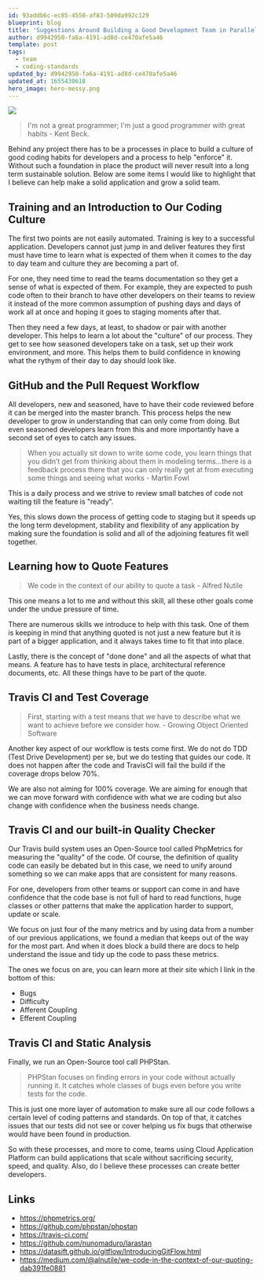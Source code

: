```yaml
---
id: 93addb6c-ec85-4550-af83-509da992c129
blueprint: blog
title: 'Suggestions Around Building a Good Development Team in Parallel to Building a Good Product'
author: d9942950-fa6a-4191-ad8d-ce470afe5a46
template: post
tags:
  - team
  - coding-standards
updated_by: d9942950-fa6a-4191-ad8d-ce470afe5a46
updated_at: 1655430618
hero_image: hero-messy.png
---
```

![](https://dl.dropboxusercontent.com/s/bi2dv6slg1dkiyo/capheader.png?dl=0)


>I'm not a great programmer; I'm just a good programmer with great habits - Kent Beck.

Behind any project there has to be a processes in place to build a culture of good coding habits for developers and a process to help "enforce" it. Without such a foundation in place the product will never result into a long term sustainable solution. Below are some items I would like to highlight that I believe can help make a solid application and grow a solid team.

## Training and an Introduction to Our Coding Culture

The first two points are not easily automated. Training is key to a successful application. Developers cannot just jump in and deliver features they first must have time to learn what is expected of them when it comes to the day to day team and culture they are becoming a part of.

For one, they need time to read the teams documentation so they get a sense of what is expected of them. For example, they are expected to push code often to their branch to have other developers on their teams to review it instead of the more common assumption of pushing days and days of work all at once and hoping it goes to staging moments after that.

Then they need a few days, at least, to shadow or pair with another developer. This helps to learn a lot about the "culture" of our process. They get to see how seasoned developers take on a task, set up their work environment, and more. This helps them to build confidence in knowing what the rythym of their day to day should look like.


## GitHub and the Pull Request Workflow

All developers, new and seasoned, have to have their code reviewed before it can be merged into the master branch. This process helps the new developer to grow in understanding that can only come from doing. But even seasoned developers learn from this and more importantly have a second set of eyes to catch any issues.

> When you actually sit down to write some code, you learn things that you didn’t get from thinking about them in modeling terms…there is a feedback process there that you can only really get at from executing some things and seeing what works - Martin Fowl

This is a daily process and we strive to review small batches of code not waiting till the feature is "ready".

Yes, this slows down the process of getting code to staging but it speeds up the long term development, stability and flexibility of any application by making sure the foundation is solid and all of the adjoining features fit well together.


## Learning how to Quote Features

> We code in the context of our ability to quote a task - Alfred Nutile

This one means a lot to me and without this skill, all these other goals come under the undue pressure of time.

There are numerous skills we introduce to help with this task. One of them is keeping in mind that anything quoted is not just a new feature but it is part of a bigger application, and it always takes time to fit that into place.


Lastly, there is the concept of "done done" and all the aspects of what that means. A feature has to have tests in place, architectural reference documents, etc. All these things have to be part of the quote.


## Travis CI and Test Coverage

> First, starting with a test means that we have to describe what we want to achieve before we consider how. - Growing Object Oriented Software

Another key aspect of our workflow is tests come first. We do not do TDD (Test Drive Development) per se, but we do testing that guides our code. It does not happen after the code and TravisCI will fail the build if the coverage drops below 70%.

We are also not aiming for 100% coverage. We are aiming for enough that we can move forward with confidence with what we are coding but also change with confidence when the business needs change.


## Travis CI and our built-in Quality Checker

Our Travis build system uses an Open-Source tool called PhpMetrics for measuring the "quality" of the code. Of course, the definition of quality code can easily be debated but in this case, we need to unify around something so we can make apps that are consistent for many reasons.

For one, developers from other teams or support can come in and have confidence that the code base is not full of hard to read functions, huge classes or other patterns that make the application harder to support, update or scale.

We focus on just four of the many metrics and by using data from a number of our previous applications, we found a median that keeps out of the way for the most part. And when it does block a build there are docs to help understand the issue and tidy up the code to pass these metrics.

The ones we focus on are, you can learn more at their site which I link in the bottom of this:

  * Bugs
  * Difficulty
  * Afferent Coupling
  * Efferent Coupling



## Travis CI and Static Analysis

Finally, we run an Open-Source tool call PHPStan.

>PHPStan focuses on finding errors in your code without actually running it. It catches whole classes of bugs even before you write tests for the code.

This is just one more layer of automation to make sure all our code follows a certain level of coding patterns and standards. On top of that, it catches issues that our tests did not see or cover helping us fix bugs that otherwise would have been found in production. 


So with these processes, and more to come, teams using Cloud Application Platform can build applications that scale without sacrificing security, speed, and quality. Also, do I believe these processes can create better developers.


## Links

  * https://phpmetrics.org/
  * https://github.com/phpstan/phpstan
  * https://travis-ci.com/
  * https://github.com/nunomaduro/larastan
  * https://datasift.github.io/gitflow/IntroducingGitFlow.html
  * https://medium.com/@alnutile/we-code-in-the-context-of-our-quoting-dab391fe0881